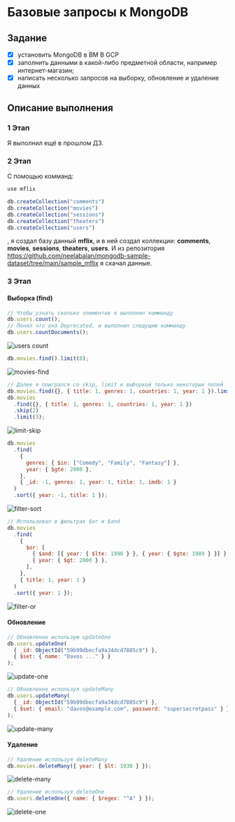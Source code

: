 # Базовые запросы к MongoDB

## Задание

- [x] установить MongoDB в ВМ В GCP
- [x] заполнить данными в какой-либо предметной области, например интернет-магазин;
- [x] написать несколько запросов на выборку, обновление и удаление данных

## Описание выполнения

### 1 Этап

Я выполнил ещё в прошлом ДЗ.

### 2 Этап

С помощью комманд:

```js
use mflix

db.createCollection("comments")
db.createCollection("movies")
db.createCollection("sessions")
db.createCollection("theaters")
db.createCollection("users")
```

, я создал базу данный **mflix**, и в ней создал коллекции: **comments**, **movies**, **sessions**, **theaters**, **users**. И из репозитория <https://github.com/neelabalan/mongodb-sample-dataset/tree/main/sample_mflix> я скачал данные.

### 3 Этап

#### Выборка (find)

```js
// Чтобы узнать сколько элементов я выполнил комманду
db.users.count();
// Понял что она Deprecated, и выполнил следущию комманду
db.users.countDocuments();
```

![users count](img/count.png)

```js
db.movies.find().limit(8);
```

![movies-find](img/movies-find.png)

```js
// Далее я поигрался со skip, limit и выборкой только некоторых полей
db.movies.find({}, { title: 1, genres: 1, countries: 1, year: 1 }).limit(3);
db.movies
  .find({}, { title: 1, genres: 1, countries: 1, year: 1 })
  .skip(2)
  .limit(3);
```

![limit-skip](img/limit-skip.png)

```js
db.movies
  .find(
    {
      genres: { $in: ["Comedy", "Family", "Fantasy"] },
      year: { $gte: 2000 },
    },
    { _id: -1, genres: 1, year: 1, title: 1, imdb: 1 }
  )
  .sort({ year: -1, title: 1 });
```

![filter-sort](img/filter-sort.png)

```js
// Использовал в фильтрах $or и $and
db.movies
  .find(
    {
      $or: [
        { $and: [{ year: { $lte: 1990 } }, { year: { $gte: 1989 } }] },
        { year: { $gt: 2000 } },
      ],
    },
    { title: 1, year: 1 }
  )
  .sort({ year: 1 });
```

![filter-or](img/filter-or-and.png)

#### Обновление

```js
// Обновленно использую updateOne
db.users.updateOne(
  { _id: ObjectId("59b99dbecfa9a34dcd7885c9") },
  { $set: { name: "Davos ..." } }
);
```

![update-one](img/update-one.png)

```js
// Обновленно используя updateMany
db.users.updateMany(
  { _id: ObjectId("59b99dbecfa9a34dcd7885c9") },
  { $set: { email: "davos@example.com", password: "supersecretpass" } }
);
```

![update-many](img/update-many.png)

#### Удаление

```js
// Удаление используя deleteMany
db.movies.deleteMany({ year: { $lt: 1930 } });
```

![delete-many](img/delete-many.png)

```js
// Удаление используя deleteOne
db.users.deleteOne({ name: { $regex: "^A" } });
```

![delete-one](img/delete-one.png)
